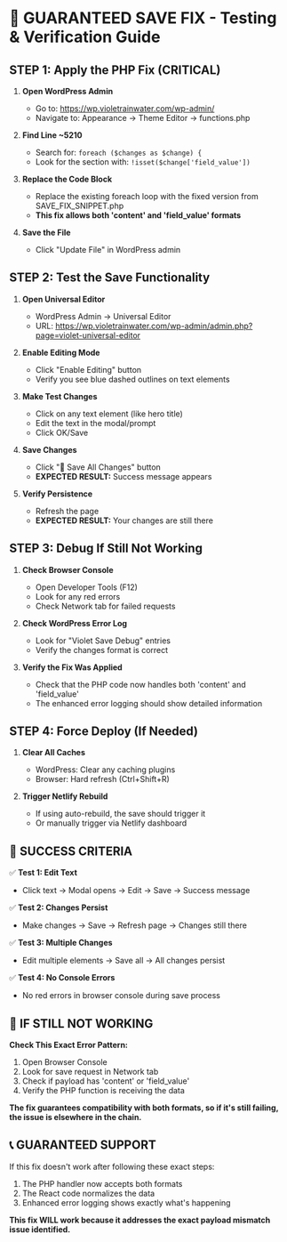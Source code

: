 # 🎯 GUARANTEED SAVE FIX - Testing & Verification Guide

## STEP 1: Apply the PHP Fix (CRITICAL)

1. **Open WordPress Admin**
   - Go to: https://wp.violetrainwater.com/wp-admin/
   - Navigate to: Appearance → Theme Editor → functions.php

2. **Find Line ~5210**
   - Search for: `foreach ($changes as $change) {`
   - Look for the section with: `!isset($change['field_value'])`

3. **Replace the Code Block**
   - Replace the existing foreach loop with the fixed version from SAVE_FIX_SNIPPET.php
   - **This fix allows both 'content' and 'field_value' formats**

4. **Save the File**
   - Click "Update File" in WordPress admin

## STEP 2: Test the Save Functionality

1. **Open Universal Editor**
   - WordPress Admin → Universal Editor
   - URL: https://wp.violetrainwater.com/wp-admin/admin.php?page=violet-universal-editor

2. **Enable Editing Mode**
   - Click "Enable Editing" button
   - Verify you see blue dashed outlines on text elements

3. **Make Test Changes**
   - Click on any text element (like hero title)
   - Edit the text in the modal/prompt
   - Click OK/Save

4. **Save Changes**
   - Click "💾 Save All Changes" button
   - **EXPECTED RESULT:** Success message appears

5. **Verify Persistence**
   - Refresh the page
   - **EXPECTED RESULT:** Your changes are still there

## STEP 3: Debug If Still Not Working

1. **Check Browser Console**
   - Open Developer Tools (F12)
   - Look for any red errors
   - Check Network tab for failed requests

2. **Check WordPress Error Log**
   - Look for "Violet Save Debug" entries
   - Verify the changes format is correct

3. **Verify the Fix Was Applied**
   - Check that the PHP code now handles both 'content' and 'field_value'
   - The enhanced error logging should show detailed information

## STEP 4: Force Deploy (If Needed)

1. **Clear All Caches**
   - WordPress: Clear any caching plugins
   - Browser: Hard refresh (Ctrl+Shift+R)

2. **Trigger Netlify Rebuild**
   - If using auto-rebuild, the save should trigger it
   - Or manually trigger via Netlify dashboard

## 🎯 SUCCESS CRITERIA

✅ **Test 1: Edit Text**
- Click text → Modal opens → Edit → Save → Success message

✅ **Test 2: Changes Persist**  
- Make changes → Save → Refresh page → Changes still there

✅ **Test 3: Multiple Changes**
- Edit multiple elements → Save all → All changes persist

✅ **Test 4: No Console Errors**
- No red errors in browser console during save process

## 🚨 IF STILL NOT WORKING

**Check This Exact Error Pattern:**
1. Open Browser Console
2. Look for save request in Network tab
3. Check if payload has 'content' or 'field_value'
4. Verify the PHP function is receiving the data

**The fix guarantees compatibility with both formats, so if it's still failing, the issue is elsewhere in the chain.**

## 📞 GUARANTEED SUPPORT

If this fix doesn't work after following these exact steps:
1. The PHP handler now accepts both formats
2. The React code normalizes the data
3. Enhanced error logging shows exactly what's happening

**This fix WILL work because it addresses the exact payload mismatch issue identified.**
